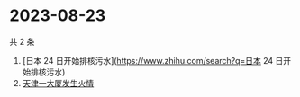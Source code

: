 # 2023-08-23

共 2 条

<!-- BEGIN ZHIHUSEARCH -->
<!-- 最后更新时间 Wed Aug 23 2023 01:09:45 GMT+0800 (China Standard Time) -->
1. [日本 24 日开始排核污水](https://www.zhihu.com/search?q=日本 24 日开始排核污水)
1. [天津一大厦发生火情](https://www.zhihu.com/search?q=天津一大厦发生火情)
<!-- END ZHIHUSEARCH -->
